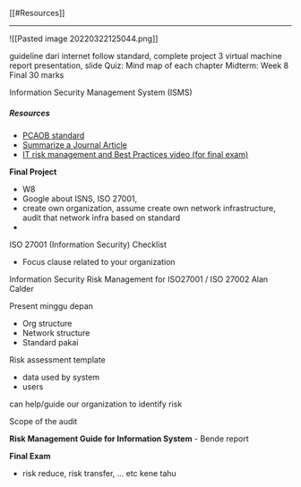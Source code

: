 [[#Resources]]

---


![[Pasted image 20220322125044.png]]


guideline dari internet 
follow standard, complete project
3 virtual machine
report
presentation, slide
Quiz: Mind map of each chapter
Midterm: Week 8
Final 30 marks

Information Security Management System (ISMS)

##### Resources

- [PCAOB standard](https://pcaobus.org/oversight/standards/auditing-standards)
- [Summarize a Journal Article](https://www.wikihow.com/Summarize-a-Journal-Article#:~:text=Summarizing%20a%20journal%20article%20is,insight%20into%20the%20article%27s%20focus)
- [IT risk management and Best Practices video (for final exam)](https://youtu.be/2K6F8TQB6-A)


**Final Project**
- W8
- Google about ISNS, ISO 27001, 
- create own organization, assume create own network infrastructure, audit that network infra based on standard
- 

ISO 27001 (Information Security) Checklist
- Focus clause related to your organization

Information Security Risk Management for ISO27001 / ISO 27002
Alan Calder

Present minggu depan
- Org structure
- Network structure
- Standard pakai

Risk assessment template

- data used by system
- users

can help/guide our organization to identify risk

Scope of the audit

**Risk Management Guide for Information System** - Bende report



**Final Exam**
- risk reduce, risk transfer, ... etc kene tahu


